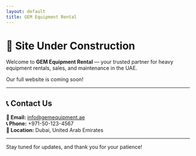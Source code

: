 ```yaml
---
layout: default
title: GEM Equipment Rental
---
```


# 🚧 Site Under Construction

Welcome to **GEM Equipment Rental** — your trusted partner for heavy equipment rentals, sales, and maintenance in the UAE.

Our full website is coming soon!

---

## 📞 Contact Us

**📧 Email:** [info@gemequipment.ae](mailto:info@gemequipment.ae)  
**📞 Phone:** +971-50-123-4567  
**📍 Location:** Dubai, United Arab Emirates

---

Stay tuned for updates, and thank you for your patience!
